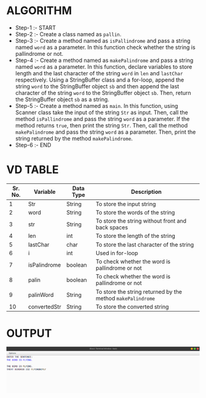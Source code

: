 # ALGORITHM

- Step-1 :- START
- Step-2 :- Create a class named as `pallin`.
- Step-3 :- Create a method named as `isPallindrome` and pass a string named `word` as a parameter. In this function check whether the string is pallindrome or not.
- Step-4 :- Create a method named as `makePalindrome` and pass a string named `word` as a parameter. In this function, declare variables to store length and the last character of the string `word` in `len` and `lastChar` respectively. Using a StringBuffer class and a for-loop, append the string `word` to the StringBuffer object `sb` and then append the last character of the string `word` to the StringBuffer object `sb`. Then, return the StringBuffer object `sb` as a string.
- Step-5 :- Create a method named as `main`. In this function, using Scanner class take the input of the string `Str` as input. Then, call the method `isPallindrome` and pass the string `word` as a parameter. If the method returns `true`, then print the string `Str`. Then, call the method `makePalindrome` and pass the string `word` as a parameter. Then, print the string returned by the method `makePalindrome`.
- Step-6 :- END

# VD TABLE

| Sr. No. | Variable | Data Type | Description |
| --- | --- | --- | --- |
| 1 | Str | String | To store the input string |
| 2 | word | String | To store the words of the string |
| 3 | str | String | To store the string without front and back spaces |
| 4 | len | int | To store the length of the string |
| 5 | lastChar | char | To store the last character of the string |
| 6 | i | int | Used in for-loop |
| 7 | isPalindrome | boolean | To check whether the word is pallindrome or not |
| 8 | palin | boolean | To check whether the word is pallindrome or not |
| 9 | palinWord | String | To store the string returned by the method `makePalindrome` |
| 10 | convertedStr | String | To store the converted string |

# OUTPUT

<p align="center">
<img width="auto" height="auto" alt="output" src="output.png">
</p>

